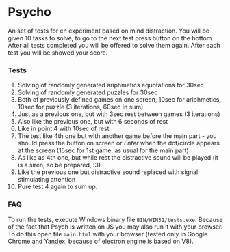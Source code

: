 # Psycho
An set of tests for en experiment based on mind distraction. You will be given 10 tasks to solve, to go to the next test press button on the bottom. After all tests completed you will be offered to solve them again. After each test you will be showed your score.
### Tests
1. Solving of randomly generated ariphmetics equotations for 30sec
2. Solving of randomly generated puzzles for 30sec
3. Both of previously defined games on one screen, 10sec for ariphmetics, 10sec for puzzle (3 iterations, 60sec in sum)
4. Just as a previous one, but with 3sec rest between games (3 iterations)
5. Also like the previous one, but with 6 seconds of rest
6. Like in point 4 with 10sec of rest
7. The test like 4th one but with another game before the main part - you should press the button on screen or *Enter* when the dot/circle appears at the screen (15sec for 1st game, as usual for the main part)
8. As like as 4th one, but while rest the distractive sound will be played (it is a siren, so be prepared, :3)
9. Like the previous one but distractive sound replaced with signal stimulating attention
10. Pure test 4 again to sum up.
### FAQ
To run the tests, execute Windows binary file `BIN/WIN32/tests.exe`. Because of the fact that Psych is written on JS you may also run it with your browser. To do this open file `main.html` with your browser (tested only in Google Chrome and Yandex, because of electron engine is based on V8).